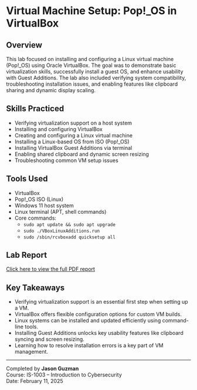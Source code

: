 # Virtual Machine Setup: Pop!_OS in VirtualBox

## Overview
This lab focused on installing and configuring a Linux virtual machine (Pop!_OS) using Oracle VirtualBox. The goal was to demonstrate basic virtualization skills, successfully install a guest OS, and enhance usability with Guest Additions. The lab also included verifying system compatibility, troubleshooting installation issues, and enabling features like clipboard sharing and dynamic display scaling.

## Skills Practiced
- Verifying virtualization support on a host system
- Installing and configuring VirtualBox
- Creating and configuring a Linux virtual machine
- Installing a Linux-based OS from ISO (Pop!_OS)
- Installing VirtualBox Guest Additions via terminal
- Enabling shared clipboard and dynamic screen resizing
- Troubleshooting common VM setup issues

## Tools Used
- VirtualBox
- Pop!_OS ISO (Linux)
- Windows 11 host system
- Linux terminal (APT, shell commands)
- Core commands:
  - `sudo apt update && sudo apt upgrade`
  - `sudo ./VBoxLinuxAdditions.run`
  - `sudo /sbin/rcvboxadd quicksetup all`

## Lab Report
[Click here to view the full PDF report](virtualization-lab-jasonguzman.pdf)

## Key Takeaways
- Verifying virtualization support is an essential first step when setting up a VM.
- VirtualBox offers flexible configuration options for custom VM builds.
- Linux systems can be installed and updated efficiently using command-line tools.
- Installing Guest Additions unlocks key usability features like clipboard syncing and screen resizing.
- Learning how to resolve installation errors is a key part of VM management.

---

Completed by **Jason Guzman**  
Course: IS-1003 – Introduction to Cybersecurity  
Date: February 11, 2025
